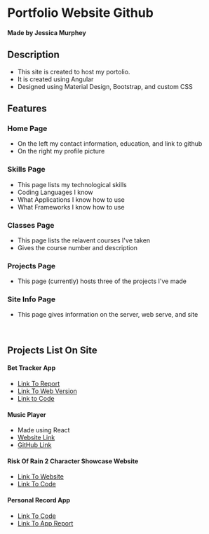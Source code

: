 # Portfolio Website Github
#### Made by Jessica Murphey

## Description

- This site is created to host my portolio.
- It is created using Angular
- Designed using Material Design, Bootstrap, and custom CSS


## Features

### Home Page
- On the left my contact information, education, and link to github
- On the right my profile picture

### Skills Page
- This page lists my technological skills
- Coding Languages I know
- What Applications I know how to use
- What Frameworks I know how to use


### Classes Page
- This page lists the relavent courses I've taken
- Gives the course number and description

### Projects Page
- This page (currently) hosts three of the projects I've made

### Site Info Page
- This page gives information on the server, web serve, and site

<br>

## Projects List On Site
#### Bet Tracker App
- [Link To Report](https://github.com/jcmq6b/PortfolioProjects/tree/master/BetTrackerApp)
- [Link To Web Version](https://www.murpheysdomain.com/BetTrackerApp/)
- [Link to Code](https://github.com/jcmq6b/PortfolioProjects/tree/master/BetTrackerApp/code/actualCode)

#### Music Player
- Made using React
- [Website Link](https://www.murpheysdomain.com/ReactMusicPlayer/)
- [GitHub Link](https://github.com/jcmq6b/PortfolioProjects/tree/master/MusicPlayer)

#### Risk Of Rain 2 Character Showcase Website
- [Link To Website](https://www.murpheysdomain.com/RoR2CharacterShowcase/)
- [Link To Code](https://github.com/jcmq6b/PortfolioProjects/tree/master/RoR2CharacterShowcase)

#### Personal Record App
- [Link To Code](https://github.com/Mizzou-CSIT4830-CS7830-F20/hackweekprojects-codemonkeys/tree/master/code/pr-app)
- [Link To App Report](https://github.com/Mizzou-CSIT4830-CS7830-F20/hackweekprojects-codemonkeys/blob/master/report/report.md)

